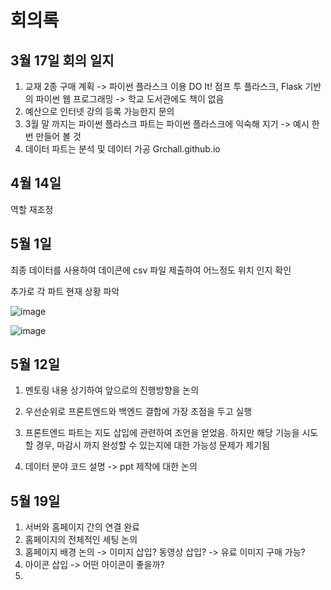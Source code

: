 # 회의록

## 3월 17일 회의 일지
1) 교재 2종 구매 계획 -> 파이썬 플라스크 이용
DO It!  점프 투 플라스크, Flask 기반의 파이썬 웹 프로그래밍  -> 학교 도서관에도 책이 없음
2) 예산으로 인터넷 강의 등록 가능한지 문의 
3) 3월 말 까지는 파이썬 플라스크 파트는 파이썬 플라스크에 익숙해 지기 -> 예시 한번 만들어 볼 것
4) 데이터 파트는 분석 및 데이터 가공 
 Grchall.github.io

## 4월 14일
역할 재조정

## 5월 1일 
최종 데이터를 사용하여 데이콘에 csv 파일 제출하여 어느정도 위치 인지 확인

추가로 각 파트 현재 상황 파악

![image](https://user-images.githubusercontent.com/101695209/166148878-135805e3-704c-4fec-9ada-f3b59ed4d2e3.png)


![image](https://user-images.githubusercontent.com/101695209/166148925-046723e4-4aad-4f7a-b74d-f38ce3e5a3b7.png)


## 5월 12일
1. 멘토링 내용 상기하여 앞으로의 진행방향을 논의 

2. 우선순위로 프론트엔드와 백엔드 결합에 가장 초점을 두고 실행

3. 프론트엔드 파트는 지도 삽입에 관련하여 조언을 얻었음. 
하지만 해당 기능을 시도할 경우, 마감시 까지 완성할 수 있는지에 대한 가능성 문제가 제기됨

4. 데이터 분야 코드 설명 -> ppt 제작에 대한 논의



## 5월 19일
1. 서버와 홈페이지 간의 연결 완료
2. 홈페이지의 전체적인 세팅 논의
3. 홈페이지 배경 논의 -> 이미지 삽입? 동영상 삽입? -> 유료 이미지 구매 가능?
4. 아이콘 삽입 -> 어떤 아이콘이 좋을까?
5. 
